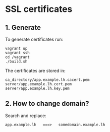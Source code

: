 # SSL certificates

## 1. Generate

To generate certificates run:

    vagrant up
    vagrant ssh
    cd /vagrant
    ./build.sh

The certificates are stored in:

    ca_directory/app.example.lh.cacert.pem
    server/app.example.lh.cert.pem
    server/app.example.lh.key.pem

## 2. How to change domain?

Search and replace:

```
app.example.lh   ===>   somedomain.example.lh
```
